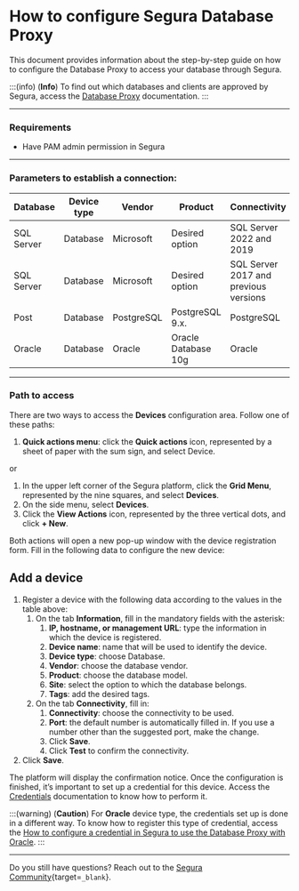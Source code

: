 # How to configure Segura Database Proxy

This document provides information about the step-by-step guide on how to configure the Database Proxy to access your database through Segura.

:::(info) (**Info**)
To find out which databases and clients are approved by Segura, access the [Database Proxy](/v4/docs/pam-session-about-database-proxy) documentation.
:::

---
### Requirements

* Have PAM admin permission in Segura

---
### Parameters  to establish a connection:
Database|Device type|Vendor|Product|Connectivity|Port
|---|---|---|---|---|---|
SQL Server|Database|Microsoft|Desired option| SQL Server 2022 and 2019|1433 |
SQL Server|Database|Microsoft|Desired option| SQL Server 2017 and previous versions|1435 |
Post|Database|PostgreSQL|PostgreSQL 9.x.|PostgreSQL|5432 |
Oracle|Database|Oracle|Oracle Database 10g|Oracle|2484|

---
### Path to access
There are two ways to access the **Devices** configuration area. Follow one of these paths:

1. **Quick actions menu**: click the **Quick actions** icon, represented by a sheet of paper with the sum sign, and select Device.

or

1. In the upper left corner of the Segura platform, click the **Grid Menu**, represented by the nine squares, and select **Devices**.
2. On the side menu, select **Devices**.
3. Click the **View Actions** icon, represented by the three vertical dots, and click **+ New**.

Both actions will open a new pop-up window with the device registration form. Fill in the following data to configure the new device:

## Add a device

1. Register a device with the following data according to the values in the table above:
    1. On the tab **Information**, fill in the mandatory fields with the asterisk:
        1. **IP, hostname, or management URL**: type the information in which the device is registered.
        2. **Device name**: name that will be used to identify the device.
        3. **Device type**: choose Database.
        4. **Vendor**: choose the database vendor.
        5. **Product**: choose the database model.
        6. **Site**: select the option to which the database belongs.
        7. **Tags**: add the desired tags.
    2. On the tab **Connectivity**, fill in:
        1. **Connectivity**: choose the connectivity to be used.
        2. **Port**: the default number is automatically filled in. If you use a number other than the suggested port, make the change.
        3. Click **Save**.
        4. Click **Test** to confirm the connectivity.
2. Click **Save**.

The platform will display the confirmation notice. Once the configuration is finished, it’s important to set up a credential for this device. Access the [Credentials](/v4/docs/pam-credentials) documentation to know how to perform it.

:::(warning) (**Caution**)
For **Oracle** device type, the credentials set up is done in a different way. To know how to register this type of credential, access the [How to configure a credential in Segura to use the Database Proxy with Oracle](/v4/docs/pam-session-how-to-configure-a-credential-in-Segura-to-use-the-database-proxy-with-oracle).
:::

---

Do you still have questions? Reach out to the [Segura Community](https://community.Segura.io/){target=`_blank`}.